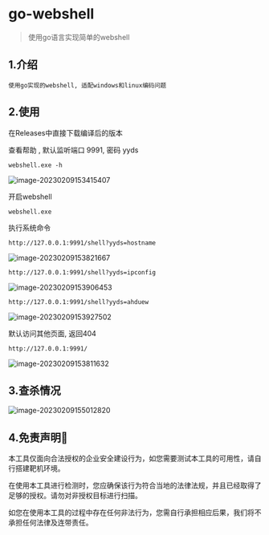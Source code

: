 # go-webshell

> 使用go语言实现简单的webshell

## 1.介绍

```
使用go实现的webshell, 适配windows和linux编码问题
```

## 2.使用

在Releases中直接下载编译后的版本

查看帮助 , 默认监听端口 9991, 密码 yyds

```
webshell.exe -h
```

![image-20230209153415407](https://note-1301783483.cos.ap-nanjing.myqcloud.com/image/image-20230209153415407.png)

开启webshell

```
webshell.exe
```

执行系统命令

```
http://127.0.0.1:9991/shell?yyds=hostname
```

![image-20230209153821667](https://note-1301783483.cos.ap-nanjing.myqcloud.com/image/image-20230209153821667.png)

```
http://127.0.0.1:9991/shell?yyds=ipconfig
```

![image-20230209153906453](https://note-1301783483.cos.ap-nanjing.myqcloud.com/image/image-20230209153906453.png)

```
http://127.0.0.1:9991/shell?yyds=ahduew
```

![image-20230209153927502](https://note-1301783483.cos.ap-nanjing.myqcloud.com/image/image-20230209153927502.png)

默认访问其他页面, 返回404

```
http://127.0.0.1:9991/
```

![image-20230209153811632](https://note-1301783483.cos.ap-nanjing.myqcloud.com/image/image-20230209153811632.png)

## 3.查杀情况

![image-20230209155012820](https://note-1301783483.cos.ap-nanjing.myqcloud.com/image/image-20230209155012820.png)

## 4.免责声明🧐

本工具仅面向合法授权的企业安全建设行为，如您需要测试本工具的可用性，请自行搭建靶机环境。

在使用本工具进行检测时，您应确保该行为符合当地的法律法规，并且已经取得了足够的授权。请勿对非授权目标进行扫描。

如您在使用本工具的过程中存在任何非法行为，您需自行承担相应后果，我们将不承担任何法律及连带责任。
